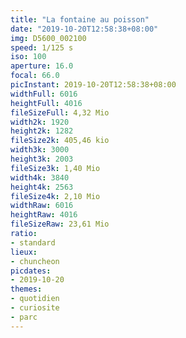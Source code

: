 ```yaml
---
title: "La fontaine au poisson"
date: "2019-10-20T12:58:38+08:00"
img: D5600_002100
speed: 1/125 s
iso: 100
aperture: 16.0
focal: 66.0
picInstant: 2019-10-20T12:58:38+08:00
widthFull: 6016
heightFull: 4016
fileSizeFull: 4,32 Mio
width2k: 1920
height2k: 1282
fileSize2k: 405,46 kio
width3k: 3000
height3k: 2003
fileSize3k: 1,40 Mio
width4k: 3840
height4k: 2563
fileSize4k: 2,10 Mio
widthRaw: 6016
heightRaw: 4016
fileSizeRaw: 23,61 Mio
ratio:
- standard
lieux:
- chuncheon
picdates:
- 2019-10-20
themes:
- quotidien
- curiosite
- parc
---
```


